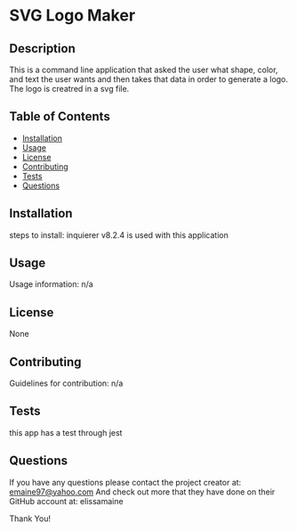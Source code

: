 # SVG Logo Maker
  

  ## Description

  This is a command line application that asked the user what shape, color, and text the user wants and then takes that data in order to generate a logo. The logo is creatred in a svg file.

  ## Table of Contents

  - [Installation](#installation)
  - [Usage](#usage)
  - [License](#license)
  - [Contributing](#contributing)
  - [Tests](#tests)
  - [Questions](#questions)

  ## Installation

  steps to install:
  inquierer v8.2.4 is used with this application

  ## Usage 

  Usage information:
  n/a

  ## License

  None

  ## Contributing 

  Guidelines for contribution:
  n/a

  ## Tests 

  this app  has a test through jest

  ## Questions

  If you have any questions please contact the project creator at: emaine97@yahoo.com
  And check out more that they have done on their GitHub account at: elissamaine

  Thank You!